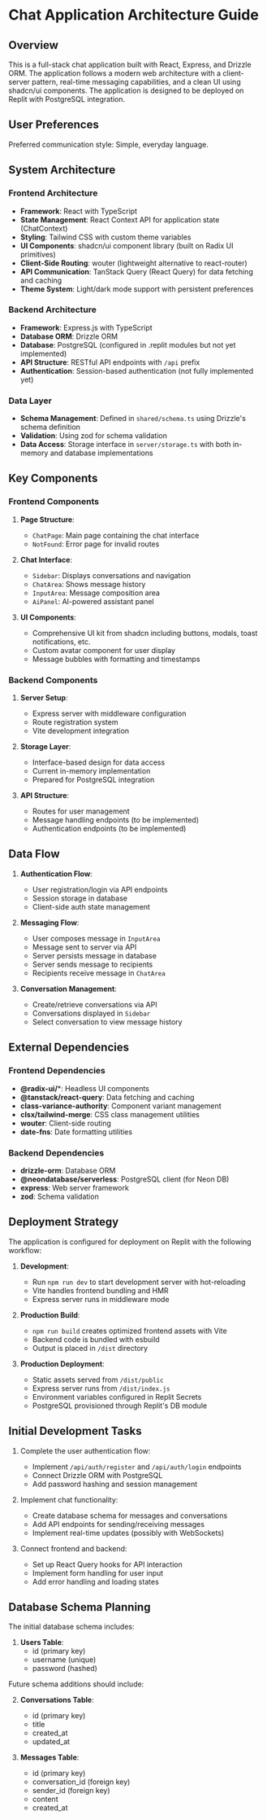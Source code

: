 # Chat Application Architecture Guide

## Overview

This is a full-stack chat application built with React, Express, and Drizzle ORM. The application follows a modern web architecture with a client-server pattern, real-time messaging capabilities, and a clean UI using shadcn/ui components. The application is designed to be deployed on Replit with PostgreSQL integration.

## User Preferences

Preferred communication style: Simple, everyday language.

## System Architecture

### Frontend Architecture
- **Framework**: React with TypeScript
- **State Management**: React Context API for application state (ChatContext)
- **Styling**: Tailwind CSS with custom theme variables
- **UI Components**: shadcn/ui component library (built on Radix UI primitives)
- **Client-Side Routing**: wouter (lightweight alternative to react-router)
- **API Communication**: TanStack Query (React Query) for data fetching and caching
- **Theme System**: Light/dark mode support with persistent preferences

### Backend Architecture
- **Framework**: Express.js with TypeScript
- **Database ORM**: Drizzle ORM
- **Database**: PostgreSQL (configured in .replit modules but not yet implemented)
- **API Structure**: RESTful API endpoints with `/api` prefix
- **Authentication**: Session-based authentication (not fully implemented yet)

### Data Layer
- **Schema Management**: Defined in `shared/schema.ts` using Drizzle's schema definition
- **Validation**: Using zod for schema validation
- **Data Access**: Storage interface in `server/storage.ts` with both in-memory and database implementations

## Key Components

### Frontend Components
1. **Page Structure**:
   - `ChatPage`: Main page containing the chat interface
   - `NotFound`: Error page for invalid routes

2. **Chat Interface**:
   - `Sidebar`: Displays conversations and navigation
   - `ChatArea`: Shows message history
   - `InputArea`: Message composition area
   - `AiPanel`: AI-powered assistant panel

3. **UI Components**:
   - Comprehensive UI kit from shadcn including buttons, modals, toast notifications, etc.
   - Custom avatar component for user display
   - Message bubbles with formatting and timestamps

### Backend Components
1. **Server Setup**:
   - Express server with middleware configuration
   - Route registration system
   - Vite development integration

2. **Storage Layer**:
   - Interface-based design for data access
   - Current in-memory implementation
   - Prepared for PostgreSQL integration

3. **API Structure**:
   - Routes for user management
   - Message handling endpoints (to be implemented)
   - Authentication endpoints (to be implemented)

## Data Flow

1. **Authentication Flow**:
   - User registration/login via API endpoints
   - Session storage in database
   - Client-side auth state management

2. **Messaging Flow**:
   - User composes message in `InputArea`
   - Message sent to server via API
   - Server persists message in database
   - Server sends message to recipients
   - Recipients receive message in `ChatArea`

3. **Conversation Management**:
   - Create/retrieve conversations via API
   - Conversations displayed in `Sidebar`
   - Select conversation to view message history

## External Dependencies

### Frontend Dependencies
- **@radix-ui/***: Headless UI components
- **@tanstack/react-query**: Data fetching and caching
- **class-variance-authority**: Component variant management
- **clsx/tailwind-merge**: CSS class management utilities
- **wouter**: Client-side routing
- **date-fns**: Date formatting utilities

### Backend Dependencies
- **drizzle-orm**: Database ORM
- **@neondatabase/serverless**: PostgreSQL client (for Neon DB)
- **express**: Web server framework
- **zod**: Schema validation

## Deployment Strategy

The application is configured for deployment on Replit with the following workflow:

1. **Development**:
   - Run `npm run dev` to start development server with hot-reloading
   - Vite handles frontend bundling and HMR
   - Express server runs in middleware mode

2. **Production Build**:
   - `npm run build` creates optimized frontend assets with Vite
   - Backend code is bundled with esbuild
   - Output is placed in `/dist` directory

3. **Production Deployment**:
   - Static assets served from `/dist/public`
   - Express server runs from `/dist/index.js`
   - Environment variables configured in Replit Secrets
   - PostgreSQL provisioned through Replit's DB module

## Initial Development Tasks

1. Complete the user authentication flow:
   - Implement `/api/auth/register` and `/api/auth/login` endpoints
   - Connect Drizzle ORM with PostgreSQL
   - Add password hashing and session management

2. Implement chat functionality:
   - Create database schema for messages and conversations
   - Add API endpoints for sending/receiving messages
   - Implement real-time updates (possibly with WebSockets)

3. Connect frontend and backend:
   - Set up React Query hooks for API interaction
   - Implement form handling for user input
   - Add error handling and loading states

## Database Schema Planning

The initial database schema includes:

1. **Users Table**:
   - id (primary key)
   - username (unique)
   - password (hashed)

Future schema additions should include:

2. **Conversations Table**:
   - id (primary key)
   - title
   - created_at
   - updated_at

3. **Messages Table**:
   - id (primary key)
   - conversation_id (foreign key)
   - sender_id (foreign key)
   - content
   - created_at